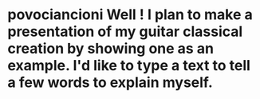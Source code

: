 # povociancioni Well ! I plan to make a presentation of my guitar classical creation by showing one as an example. I'd like to type a text to tell a few words to explain myself.
